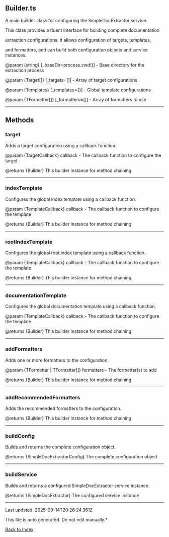 ## Builder.ts





 A main builder class for configuring the SimpleDocExtractor service.

 

 This class provides a fluent interface for building complete documentation

 extraction configurations. It allows configuration of targets, templates,

 and formatters, and can build both configuration objects and service instances.

 

 @param {string} [_baseDir=process.cwd()] - Base directory for the extraction process

 @param {Target[]} [_targets=[]] - Array of target configurations

 @param {Templates} [_templates={}] - Global template configurations

 @param {TFormatter[]} [_formatters=[]] - Array of formatters to use

 



---



## Methods



### **target**

 Adds a target configuration using a callback function.

 

 @param {TargetCallback} callback - The callback function to configure the target

 @returns {Builder} This builder instance for method chaining

 



---



### **indexTemplate**

 Configures the global index template using a callback function.

 

 @param {TemplateCallback} callback - The callback function to configure the template

 @returns {Builder} This builder instance for method chaining

 



---



### **rootIndexTemplate**

 Configures the global root index template using a callback function.

 

 @param {TemplateCallback} callback - The callback function to configure the template

 @returns {Builder} This builder instance for method chaining

 



---



### **documentationTemplate**

 Configures the global documentation template using a callback function.

 

 @param {TemplateCallback} callback - The callback function to configure the template

 @returns {Builder} This builder instance for method chaining

 



---



### **addFormatters**

 Adds one or more formatters to the configuration.

 

 @param {TFormatter | TFormatter[]} formatters - The formatter(s) to add

 @returns {Builder} This builder instance for method chaining

 



---



### **addRecommendedFormatters**

 Adds the recommended formatters to the configuration.

 

 @returns {Builder} This builder instance for method chaining

 



---



### **buildConfig**

 Builds and returns the complete configuration object.

 

 @returns {SimpleDocExtractorConfig} The complete configuration object

 



---



### **buildService**

 Builds and returns a configured SimpleDocExtractor service instance.

 

 @returns {SimpleDocExtractor} The configured service instance

 



---



Last updated: 2025-09-14T20:26:24.361Z



This file is auto generated. Do not edit manually.*



[Back to Index](./index.md)